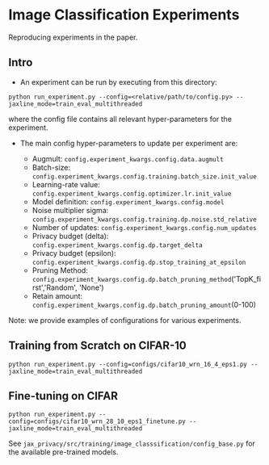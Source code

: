# Image Classification Experiments

Reproducing experiments in the paper.

## Intro


- An experiment can be run by executing from this directory:

```
python run_experiment.py --config=<relative/path/to/config.py> --jaxline_mode=train_eval_multithreaded
```

where the config file contains all relevant hyper-parameters for the experiment.

- The main config hyper-parameters to update per experiment are:

  - Augmult: `config.experiment_kwargs.config.data.augmult`
  - Batch-size: `config.experiment_kwargs.config.training.batch_size.init_value`
  - Learning-rate value: `config.experiment_kwargs.config.optimizer.lr.init_value`
  - Model definition: `config.experiment_kwargs.config.model`
  - Noise multiplier sigma: `config.experiment_kwargs.config.training.dp.noise.std_relative`
  - Number of updates: `config.experiment_kwargs.config.num_updates`
  - Privacy budget (delta): `config.experiment_kwargs.config.dp.target_delta`
  - Privacy budget (epsilon): `config.experiment_kwargs.config.dp.stop_training_at_epsilon`
  - Pruning Method: `config.experiment_kwargs.config.dp.batch_pruning_method`('TopK_first','Random', 'None')
  - Retain amount: `config.experiment_kwargs.config.dp.batch_pruning_amount`(0-100)

Note: we provide examples of configurations for various experiments. 

## Training from Scratch on CIFAR-10

```
python run_experiment.py --config=configs/cifar10_wrn_16_4_eps1.py --jaxline_mode=train_eval_multithreaded
```

## Fine-tuning on CIFAR

```
python run_experiment.py --config=configs/cifar10_wrn_28_10_eps1_finetune.py --jaxline_mode=train_eval_multithreaded
```

See `jax_privacy/src/training/image_classsification/config_base.py` for the available pre-trained models.

